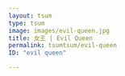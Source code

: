 ```yaml
---
layout: tsum
type: tsum
image: images/evil-queen.jpg
title: 女王 | Evil Queen
permalink: tsumtsum/evil-queen
ID: "evil queen"

---
```


